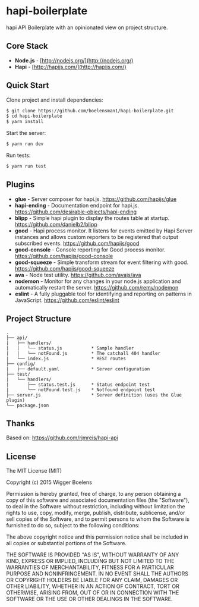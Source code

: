 # hapi-boilerplate
hapi API Boilerplate with an opinionated view on project structure.

## Core Stack

- **Node.js** - [http://nodejs.org/](http://nodejs.org/)
- **Hapi** - [http://hapijs.com/](http://hapijs.com/)

## Quick Start

Clone project and install dependencies:
```bash
$ git clone https://github.com/boelensman1/hapi-boilerplate.git
$ cd hapi-boilerplate
$ yarn install
```

Start the server:
```bash
$ yarn run dev
```

Run tests:
```bash
$ yarn run test
```

## Plugins

- **glue** - Server composer for hapi.js.
https://github.com/hapijs/glue
- **hapi-ending** - Documentation endpoint for hapi.js.
https://github.com/desirable-objects/hapi-ending
- **blipp** - Simple hapi plugin to display the routes table at startup.
https://github.com/danielb2/blipp
- **good** - Hapi process monitor. It listens for events emitted by Hapi Server instances and allows custom reporters to be registered that output subscribed events.
https://github.com/hapijs/good
- **good-console** - Console reporting for Good process monitor.
https://github.com/hapijs/good-console
- **good-squeeze** - Simple transform stream for event filtering with good.
https://github.com/hapijs/good-squeeze
- **ava** - Node test utility.
https://github.com/avajs/ava
- **nodemon** - Monitor for any changes in your node.js application and automatically restart the server.
https://github.com/remy/nodemon
- **eslint** - A fully pluggable tool for identifying and reporting on patterns in JavaScript.
https://github.com/eslint/eslint

## Project Structure
```
.
├── api/
|   ├── handlers/
|   |   └── status.js           * Sample handler
|   |   └── notFound.js         * The catchall 404 handler
|   └── index.js                * REST routes
├── config/
|   ├── default.yaml            * Server configuration
├── test/
|   └── handlers/     
|       ├── status.test.js      * Status endpoint test
|       └── notFound.test.js    * Notfound endpoint test
├── server.js                   * Server definition (uses the Glue plugin)
└── package.json
```

## Thanks
Based on: https://github.com/rjmreis/hapi-api

## License
The MIT License (MIT)

Copyright (c) 2015 Wigger Boelens

Permission is hereby granted, free of charge, to any person obtaining a copy
of this software and associated documentation files (the "Software"), to deal
in the Software without restriction, including without limitation the rights
to use, copy, modify, merge, publish, distribute, sublicense, and/or sell
copies of the Software, and to permit persons to whom the Software is
furnished to do so, subject to the following conditions:

The above copyright notice and this permission notice shall be included in all
copies or substantial portions of the Software.

THE SOFTWARE IS PROVIDED "AS IS", WITHOUT WARRANTY OF ANY KIND, EXPRESS OR
IMPLIED, INCLUDING BUT NOT LIMITED TO THE WARRANTIES OF MERCHANTABILITY,
FITNESS FOR A PARTICULAR PURPOSE AND NONINFRINGEMENT. IN NO EVENT SHALL THE
AUTHORS OR COPYRIGHT HOLDERS BE LIABLE FOR ANY CLAIM, DAMAGES OR OTHER
LIABILITY, WHETHER IN AN ACTION OF CONTRACT, TORT OR OTHERWISE, ARISING FROM,
OUT OF OR IN CONNECTION WITH THE SOFTWARE OR THE USE OR OTHER DEALINGS IN THE
SOFTWARE.
